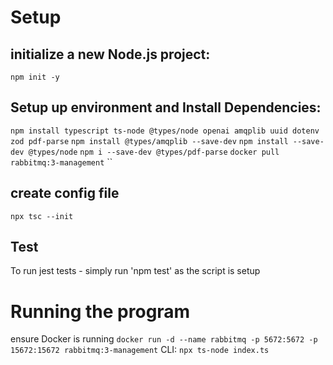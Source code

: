 # Setup
## initialize a new Node.js project:
`npm init -y`

## Setup up environment and Install Dependencies:

`npm install typescript ts-node @types/node openai amqplib uuid dotenv zod pdf-parse`
`npm install @types/amqplib --save-dev`
`npm install --save-dev @types/node`
`npm i --save-dev @types/pdf-parse`
`docker pull rabbitmq:3-management`
``

## create config file
`npx tsc --init`

## Test
To run jest tests - simply run 'npm test' as the script is setup


# Running the program
ensure Docker is running `docker run -d --name rabbitmq -p 5672:5672 -p 15672:15672 rabbitmq:3-management`
CLI: `npx ts-node index.ts`
